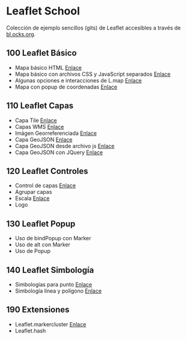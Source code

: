 # Leaflet School

Colección de ejemplo sencillos (gits) de Leaflet accesibles a través de [bl.ocks.org](http://bl.ocks.org/).

## 100 Leaflet Básico

- Mapa básico HTML [Enlace](http://bl.ocks.org/sigdeletras/3bbc1518e10db1d25434567a5645e5bb)
- Mapa básico con archivos CSS y JavaScript separados [Enlace](http://bl.ocks.org/sigdeletras/3ecabc3d2483691657d49938ab2f4729)
- Algunas opciones e interacciones de L.map [Enlace](http://bl.ocks.org/sigdeletras/5df53d0e707312621df29af9694f18ad)
- Mapa con popup de coordenadas [Enlace](http://bl.ocks.org/sigdeletras/be693cb24f6eaed6a30911183b233085)

## 110 Leaflet Capas

- Capa Tile [Enlace](http://bl.ocks.org/sigdeletras/ef9da2943b79927f02988956376c958b)
- Capas WMS [Enlace](http://bl.ocks.org/sigdeletras/57790d8540f8ada4ab8d668992c1fcb7)
- Imágen Georreferenciada [Enlace](http://bl.ocks.org/sigdeletras/681cb05e79a54552a0d6c25dd826ec51)
- Capa GeoJSON [Enlace](http://bl.ocks.org/sigdeletras/3888de4540dfc1d47682f1cb78765e18)
- Capa GeoJSON desde archivo js [Enlace](http://bl.ocks.org/sigdeletras/931e41a6cb34936a2079e97a3b7ccca6)
- Capa GeoJSON con JQuery [Enlace](http://bl.ocks.org/sigdeletras/c4bcf4068ff6b9adf1d148fdf9c0fa91)


## 120 Leaflet Controles

- Control de capas [Enlace](http://bl.ocks.org/sigdeletras/d2b51cf8dd330a2a4da3b08d0e97e356)
- Agrupar capas
- Escala [Enlace](http://bl.ocks.org/sigdeletras/669a78d38941190d23a6a55fe9cad549)
- Logo

## 130 Leaflet Popup

- Uso de bindPopup con Marker
- Uso de alt con Marker
- Uso de Popup

## 140 Leaflet Simbología

- Simbologías para punto [Enlace](http://bl.ocks.org/sigdeletras/b61d7aed65a7af157bca55527b0dbec0)
- Simbología línea y polígono [Enlace](http://bl.ocks.org/sigdeletras/ea1904ddc451c5aaaba120895d45f912)


## 190 Extensiones
- Leaflet.markercluster [Enlace](http://bl.ocks.org/sigdeletras/2e5e1c785d6e2662006ff44f59e33a38)
- Leaflet.hash

